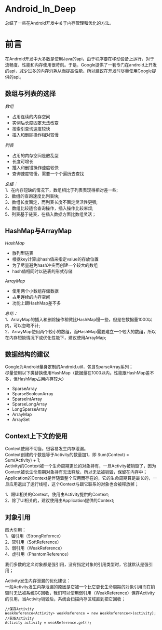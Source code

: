# Android_In_Deep

  总结了一些在Android开发中关于内存管理和优化的方法。
  
# 前言
  
   在Android开发中大多数是使用Java的api，由于程序要在移动设备上运行，对于流畅度、性能和内存使用很苛刻。于是，Google提供了一套专门在android上开发的api，减少过多的内存消耗从而提高性能，所以建议在开发时尽量使用Google提供的api。
  
## 数组与列表的选择

*数组*<br>
  * 占用连续的内存空间
  * 实例后长度固定无法改变
  * 按索引查询速度较快
  * 插入和删除操作相对较慢

*列表*<br>
  * 占用的内存空间是散乱型
  * 长度可增长
  * 插入和删错操作速度较快
  * 查询速度较慢，需要一个个遍历去查找
  
  _总结：_<br>
1、在内存短缺的情况下，数组相比于列表表现得相对差一些;<br>
2、数组的查询速度比列表快;<br>
3、数组长度固定，而列表长度不固定灵活性更强;<br>
4、数组比较适合查询操作，插入操作比较麻烦;<br>
5、列表基于链表，在插入数据方面比数组灵活；<br>

## HashMap与ArrayMap

*HashMap*<br>
  * 散列型链表
  * 根据key计算出hash值来指定value的存放位置
  * 为了尽量避免hash冲突而创建一个较大的数组
  * hash值相同时以链表的形式存储

*ArrayMap*<br>
  * 使用两个小数组存储数据
  * 占用连续的内存空间
  * 功能上跟HashMap差不多
  
   _总结：_<br>
 1、ArrayMap的插入和删除操作稍微比HashMap慢一些，但是在数据量1000以内，可以忽略不计;<br>
 2、ArrayMap使用两个较小的数组，而HashMap需要建立一个较大的数组，所以在内存短缺情况下或优化性能下，建议使用ArrayMap;<br>
 
## 数据结构的建议

Google为Android量身定制的Android.util，包含SparseArray系列；<br>
尽量使用以下类替换使用HashMap（数据量在1000以内，性能跟HashMap差不多，但HashMap占用内存较大）<br>
  * SparseArray
  * SparseBooleanArray
  * SparseIntArray
  * SparseLongArray
  * LongSparseArray
  * ArrayMap
  * ArraySet

## Context上下文的使用

Context使用不切当，很容易发生内存泄漏。<br>
Context创建的个数是等于Activity的数量加1，即 Sum(Context) = Sum(Activity) + 1;<br>
Activity的Context被一个生命周期更长的对象持有，一旦Activity被销毁了，因为Context被长生命周期对象持有无法释放，所以无法被销毁，保留在内存中；<br>
Application的Context是伴随着整个应用而存在的，它的生命周期算是最长的，一旦应用退出了运行线程，这个Context与跟它联系的对象也会被释放掉；

1、跟UI相关的Context，使用由Activity提供的Context;<br>
2、除了UI相关的，建议使用由Application提供的Context;<br>

## 对象引用

四大引用：<br>
1、强引用（StrongRefernce）<br>
2、软引用（SoftReference）<br>
3、弱引用（WeakReference）<br>
4、虚引用（PhantomReference）<br>

我们多数的定义对象都是强引用，没有指定对象的引用类型时，它就默认是强引用；<br>
  
Activity发生内存泄漏的优化建议：<br>
一般Activity发生内存泄漏的原因是它被一个比它更长生命周期的对象引用而在销毁时无法被系统GC回收，我们可以使用弱引用（WeakReference）保存Activity的引用，当Activity销毁后，系统会扫描内存区域直到把它回收；<br>
```
//保存Activity
WeakReference<Activity> weakReference = new WeakReference<>(activity);
//获取Activity
Activity activity = weakReference.get();
```

































